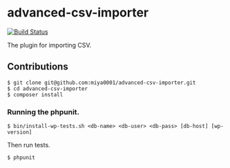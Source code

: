# advanced-csv-importer

[![Build Status](https://travis-ci.org/miya0001/advanced-csv-importer.svg?branch=master)](https://travis-ci.org/miya0001/advanced-csv-importer)

The plugin for importing CSV.


## Contributions

```
$ git clone git@github.com:miya0001/advanced-csv-importer.git
$ cd advanced-csv-importer
$ composer install
```

### Running the phpunit.

```
$ bin/install-wp-tests.sh <db-name> <db-user> <db-pass> [db-host] [wp-version]
```

Then run tests.

```
$ phpunit
```
